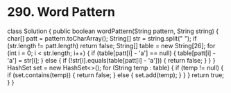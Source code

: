 # 290. Word Pattern

class Solution { public boolean wordPattern\(String pattern, String string\) { char\[\] patt = pattern.toCharArray\(\); String\[\] str = string.split\(" "\); if \(str.length != patt.length\) return false; String\[\] table = new String\[26\]; for \(int i = 0; i &lt; str.length; i++\) { if \(table\[patt\[i\] - 'a'\] == null\) { table\[patt\[i\] - 'a'\] = str\[i\]; } else { if \(!str\[i\].equals\(table\[patt\[i\] - 'a'\]\)\) { return false; } } } HashSet set = new HashSet&lt;&gt;\(\); for \(String temp : table\) { if \(temp != null\) { if \(set.contains\(temp\)\) { return false; } else { set.add\(temp\); } } } return true; } }

